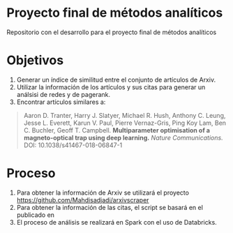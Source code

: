 Proyecto final de métodos analíticos
===================================

Repositorio con el desarrollo para el proyecto final de métodos analíticos

# Objetivos

1. Generar un índice de similitud entre el conjunto de artículos de Arxiv.
2. Utilizar la información de los artículos y sus citas para generar un análsisi de redes y de pagerank.
3. Encontrar artículos similares a:

> Aaron D. Tranter, Harry J. Slatyer, Michael R. Hush, Anthony C. Leung, Jesse L. Everett, Karun V. Paul, Pierre Vernaz-Gris, Ping Koy Lam, Ben C. Buchler, Geoff T. Campbell. **Multiparameter optimisation of a magneto-optical trap using deep learning.** *Nature Communications.* DOI: 10.1038/s41467-018-06847-1

# Proceso

1. Para obtener la información de Arxiv se utilizará el proyecto https://github.com/Mahdisadjadi/arxivscraper
2. Para obtener la información de las citas, el script se basará en el publicado en 
3. El proceso de análisis se realizará en Spark con el uso de Databricks.
